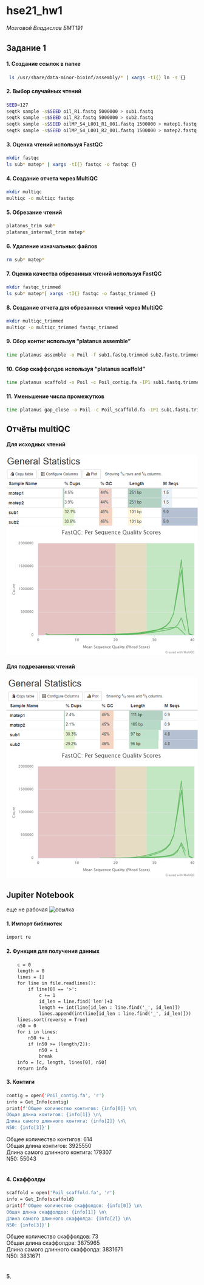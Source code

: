 # hse21_hw1
###### Мозговой Владислав БМТ191

## Задание 1

#### 1. Создание ссылок в папке
```bash
 ls /usr/share/data-minor-bioinf/assembly/* | xargs -tI{} ln -s {}
```
#### 2. Выбор случайных чтений
```bash
SEED=127
seqtk sample -s$SEED oil_R1.fastq 5000000 > sub1.fastq
seqtk sample -s$SEED oil_R2.fastq 5000000 > sub2.fastq
seqtk sample -s$SEED oilMP_S4_L001_R1_001.fastq 1500000 > matep1.fastq
seqtk sample -s$SEED oilMP_S4_L001_R2_001.fastq 1500000 > matep2.fastq
```
#### 3. Оценка чтений используя FastQC
```bash
mkdir fastqc
ls sub* matep* | xargs -tI{} fastqc -o fastqc {}
```
#### 4. Создание отчета через MultiQC
```bash
mkdir multiqc
multiqc -o multiqc fastqc
```
#### 5. Обрезание чтений
```bash
platanus_trim sub*
platanus_internal_trim matep*
```
#### 6. Удаление изначальных файлов
```bash
rm sub* matep*
```
#### 7. Оценка качества обрезанных чтений используя FastQC
```bash
mkdir fastqc_trimmed
ls sub* matep*| xargs -tI{} fastqc -o fastqc_trimmed {}
```
#### 8. Создание отчета для обрезанных чтений через MultiQC
```bash
mkdir multiqc_trimmed
multiqc -o multiqc_trimmed fastqc_trimmed
```
#### 9. Сбор контиг используя “platanus assemble”
```bash
time platanus assemble -o Poil -f sub1.fastq.trimmed sub2.fastq.trimmed 2> assemble.log
```
#### 10. Сбор скаффолдов используя “platanus scaffold”
```bash
time platanus scaffold -o Poil -c Poil_contig.fa -IP1 sub1.fastq.trimmed sub2.fastq.trimmed -OP2 matep1.fastq.int_trimmed matep2.fastq.int_trimmed 2> scaffold.log
```
#### 11. Уменьшение числа промежутков
```bash
time platanus gap_close -o Poil -c Poil_scaffold.fa -IP1 sub1.fastq.trimmed sub2.fastq.trimmed -OP2 matep1.fastq.int_trimmed matep2.fastq.int_trimmed 2> gapclose.log
```

## Отчёты multiQC
#### Для исходных чтений
![](https://github.com/Vladm0z/hse21_hw1/blob/main/images/General_Statistics_1.png)
![](https://github.com/Vladm0z/hse21_hw1/blob/main/images/Per_Sequence_Quality_Scores_1.png)

#### Для подрезанных чтений
![](https://github.com/Vladm0z/hse21_hw1/blob/main/images/General_Statistics_2.png)
![](https://github.com/Vladm0z/hse21_hw1/blob/main/images/Per_Sequence_Quality_Scores_2.png)

## Jupiter Notebook
еще не рабочая ![ссылка]()

#### 1. Импорт библиотек
```bash
import re
```

#### 2. Функция для получения данных
```bashdef Get_Info(file):
    c = 0
    length = 0
    lines = []
    for line in file.readlines():
        if line[0] == '>':
            c += 1
            id_len = line.find('len')+3
            length += int(line[id_len : line.find('_', id_len)])
            lines.append(int(line[id_len : line.find('_', id_len)]))
    lines.sort(reverse = True)
    n50 = 0
    for i in lines:
        n50 += i
        if (n50 >= (length/2)):
            n50 = i
            break
    info = [c, length, lines[0], n50]
    return info
```

#### 3. Контиги
```bash
contig = open('Poil_contig.fa', 'r')
info = Get_Info(contig)
print(f'Общее количество контигов: {info[0]} \n\
Общая длина контигов: {info[1]} \n\
Длина самого длинного контига: {info[2]} \n\
N50: {info[3]}')
```
Общее количество контигов: 614<br />
Общая длина контигов: 3925550<br />
Длина самого длинного контига: 179307<br />
N50: 55043<br />
<br />

#### 4. Скаффолды
```bash
scaffold = open('Poil_scaffold.fa', 'r')
info = Get_Info(scaffold)
print(f'Общее количество скаффолдов: {info[0]} \n\
Общая длина скаффолдов: {info[1]} \n\
Длина самого длинного скаффолда: {info[2]} \n\
N50: {info[3]}')
```
Общее количество скаффолдов: 73<br />
Общая длина скаффолдов: 3875965<br />
Длина самого длинного скаффолда: 3831671<br />
N50: 3831671<br />
<br />

#### 5.
```bash

```
